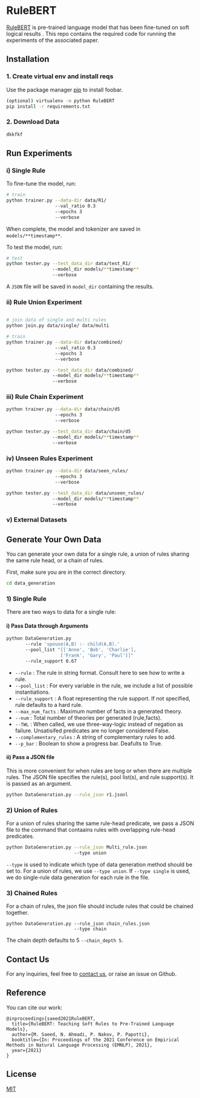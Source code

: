 # RuleBERT

[RuleBERT](https://arxiv.org/pdf/2109.13006.pdf) is pre-trained language model that has been fine-tuned on soft logical results . This repo contains the required code for running the experiments of the associated paper.

## Installation

### 1. Create virtual env and install reqs
Use the package manager [pip](https://pip.pypa.io/en/stable/) to install foobar.

```bash
(optional) virtualenv -m python RuleBERT
pip install -r requirements.txt
```

### 2. Download Data
```bash
dkkfkf
```

## Run Experiments
### i) Single Rule
To fine-tune the model, run:
```bash
# train
python trainer.py --data-dir data/R1/
                  --val_ratio 0.3
                  --epochs 3
                  --verbose
```
When complete, the model and tokenizer are saved in `models/**timestamp**`.

To test the model, run:
```bash
# test
python tester.py --test_data_dir data/test_R1/
                 --model_dir models/**timestamp**
                 --verbose
```
A `JSON` file will be saved in `model_dir` containing the results.
### ii) Rule Union Experiment
```bash

# join data of single and multi rules
python join.py data/single/ data/multi

# train
python trainer.py --data-dir data/combined/
                  --val_ratio 0.3
                  --epochs 3
                  --verbose

python tester.py --test_data_dir data/combined/
                 --model_dir models/**timestamp**
                 --verbose
```

### iii) Rule Chain Experiment
```bash
python trainer.py --data-dir data/chain/d5
                  --epochs 3
                  --verbose

python tester.py --test_data_dir data/chain/d5
                 --model_dir models/**timestamp**
                 --verbose
```
### iv) Unseen Rules Experiment
```bash
python trainer.py --data-dir data/seen_rules/
                  --epochs 3
                  --verbose

python tester.py --test_data_dir data/unseen_rules/
                 --model_dir models/**timestamp**
                 --verbose
```
### v) External Datasets
<!-- 
* __CheckList__: We refer users to the Checklist repository[insert link]. We first fine-tune model on a set of pre-defined rules that would help in QQP.
 ```bash
python trainer.py --data_dir data/train_rule_QQP/
                  --epochs 3
                  --verbose

python tester.py --test_data_dir data/test_rule_QQP/
                 --model_dir models/**timestamp**
                 --verbose
```
We then remove the original classification head and add a new one to account for the QQP task. The code can be found from [insert link]. Finally, we ran the Checklist code on the associated model. 
* __bAbI__: The dataset can be downloaded form [insert link]. We use Task #20. To run the experiments:
 ```bash
python scripts/run_bAbI.py 
```
The output results are saved in `data/external_datasets/bAbI/`.
* __Negated LAMA__: We refer the user to the LAMA repository[insert link]. The pre-finetuned model can be downloaded from [insert link]. A hugging-face connector would be needed to utilize the model. It is available in [insert path]. We have compared the HF connector with the FairSeq code and they produce the same results.
-->
## Generate Your Own Data
You can generate your own data for a single rule, a union of rules sharing the same rule head, or a chain of rules.

First, make sure you are in the correct directory.
```bash
cd data_generation
```
### 1) Single Rule 
There are two ways to data for a single rule:
#### i) Pass Data through Arguments
```bash
python DataGeneration.py 
       --rule 'spouse(A,B) :- child(A,B).' 
       --pool_list "[['Anne', 'Bob', 'Charlie'],
                    ['Frank', 'Gary', 'Paul']]" 
       --rule_support 0.67
```
* `--rule` : The rule in string format. Consult here to see how to write a rule.
* `--pool_list` : For every variable in the rule, we include a list of possible instantiations.
* `--rule_support` : A float representing the rule support. If not specified, rule defaults to a hard rule.
* `--max_num_facts` : Maximum number of facts in a generated theory.
* `--num` : Total number of theories per generated (rule,facts).
* `--TWL` : When called, we use three-way-logic instead of negation as failure. Unsatisifed predicates are no longer considered False.
* `--complementary_rules` : A string of complementary rules to add.
* `--p_bar` : Boolean to show a progress bar. Deafults to True.

#### ii) Pass a JSON file
This is more convenient for when rules are long or when there are multiple rules. The JSON file specifies the rule(s), pool list(s), and rule support(s). It is passed as an argument.

```bash
python DataGeneration.py --rule_json r1.jsonl
```

### 2) Union of Rules
For a union of rules sharing the same rule-head predicate, we pass a JSON file to the command that contaains rules with overlapping rule-head predicates.
```bash
python DataGeneration.py --rule_json Multi_rule.json 
                         --type union
```
`--type` is used to indicate which type of data generation method should be set to. For a union of rules, we use `--type union`. If `--type single` is used, we do single-rule data generation for each rule in the file.
### 3) Chained Rules
For a chain of rules, the json file should include rules that could be chained together.
```
python DataGeneration.py --rule_json chain_rules.json 
                         --type chain
```
The chain depth defaults to 5 `--chain_depth 5`.

## Contact Us
For any inquiries, feel free to [contact us](mailto:saeedm@eurecom.fr), or raise an issue on Github.


## Reference
You can cite our work:

```
@inproceedings{saeed2021RuleBERT,
  title={RuleBERT: Teaching Soft Rules to Pre-Trained Language Models},
  author={M. Saeed, N. Ahmadi, P. Nakov, P. Papotti},
  booktitle={In: Proceedings of the 2021 Conference on Empirical Methods in Natural Language Processing (EMNLP), 2021},
  year={2021}
}
```

## License
[MIT](https://choosealicense.com/licenses/mit/)
